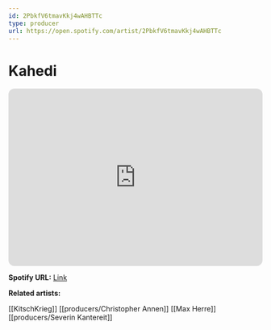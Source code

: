 ```yaml
---
id: 2PbkfV6tmavKkj4wAHBTTc
type: producer
url: https://open.spotify.com/artist/2PbkfV6tmavKkj4wAHBTTc
---
```

# Kahedi

<iframe style="border-radius:12px" src="https://open.spotify.com/embed/artist/2PbkfV6tmavKkj4wAHBTTc" width="100%" height="352" frameBorder="0" allowfullscreen="" allow="autoplay; clipboard-write; encrypted-media; fullscreen; picture-in-picture" loading="lazy"></iframe>

**Spotify URL:** [Link](https://open.spotify.com/artist/2PbkfV6tmavKkj4wAHBTTc)

**Related artists:**

[[KitschKrieg]]
[[producers/Christopher Annen]]
[[Max Herre]]
[[producers/Severin Kantereit]]
